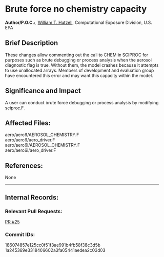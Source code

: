 # Brute force no chemistry capacity
    
**Author/P.O.C.:**, [William T. Hutzell](mailto:hutzell.bill@epa.gov), Computational Exposure Division, U.S. EPA
    
## Brief Description
These changes allow commenting out the call to CHEM in SCIPROC for purposes such as brute debugging or
process analysis when the aerosol diagnostic flag is true. Without them, the model crashes because it attempts to
use unallocated arrays. Members of development and evaluation group have encountered this error and may want this
capacity within the model.
        
## Significance and Impact
    
A user can conduct brute force debugging or process analysis by modifying sciproc.F.    
    
## Affected Files:
aero/aero6/AEROSOL_CHEMISTRY.F  
aero/aero6/aero_driver.F  
aero/aero6i/AEROSOL_CHEMISTRY.F  
aero/aero6i/aero_driver.F  
    
## References:    

None

-----
## Internal Records:
    
    
### Relevant Pull Requests:
  [PR #25](https://github.com/USEPA/CMAQ_Dev/pull/25)
    
### Commit IDs:
    
186074857e125cc0f51f3ae991b4fb58f38c3d5b  
1a245369e3318406602a3fa05441aedea2c03d03  
    
